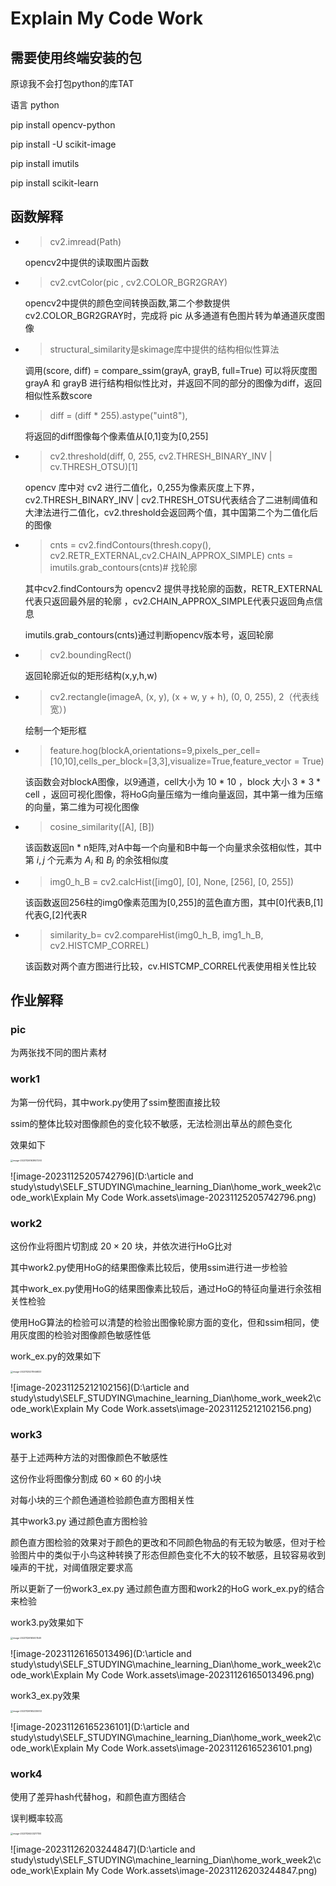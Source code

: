 # Explain My Code Work

## 需要使用终端安装的包

原谅我不会打包python的库TAT 

语言 python 

pip install opencv-python

pip install -U scikit-image

pip install imutils

pip install scikit-learn

## 函数解释

- > cv2.imread(Path) 

  opencv2中提供的读取图片函数

- > cv2.cvtColor(pic , cv2.COLOR_BGR2GRAY) 

  opencv2中提供的颜色空间转换函数,第二个参数提供cv2.COLOR_BGR2GRAY时，完成将 pic 从多通道有色图片转为单通道灰度图像

- > structural_similarity是skimage库中提供的结构相似性算法

  调用(score, diff) = compare_ssim(grayA, grayB, full=True) 可以将灰度图 grayA 和 grayB 进行结构相似性比对，并返回不同的部分的图像为diff，返回相似性系数score

- > diff = (diff * 255).astype("uint8"),

  将返回的diff图像每个像素值从[0,1]变为[0,255]

- > cv2.threshold(diff, 0, 255, cv2.THRESH_BINARY_INV | cv.THRESH_OTSU)[1] 

  opencv 库中对 cv2 进行二值化，0,255为像素灰度上下界，cv2.THRESH_BINARY_INV | cv2.THRESH_OTSU代表结合了二进制阈值和大津法进行二值化，cv2.threshold会返回两个值，其中国第二个为二值化后的图像

- > cnts = cv2.findContours(thresh.copy(), cv2.RETR_EXTERNAL,cv2.CHAIN_APPROX_SIMPLE) 
  > cnts = imutils.grab_contours(cnts)# 找轮廓

  其中cv2.findContours为 opencv2 提供寻找轮廓的函数，RETR_EXTERNAL代表只返回最外层的轮廓 ，cv2.CHAIN_APPROX_SIMPLE代表只返回角点信息

  imutils.grab_contours(cnts)通过判断opencv版本号，返回轮廓

- > cv2.boundingRect() 

  返回轮廓近似的矩形结构(x,y,h,w)

- > cv2.rectangle(imageA, (x, y), (x + w, y + h), (0, 0, 255), 2（代表线宽）)

  绘制一个矩形框

- > feature.hog(blockA,orientations=9,pixels_per_cell=[10,10],cells_per_block=[3,3],visualize=True,feature_vector = True)

  该函数会对blockA图像，以9通道，cell大小为 10 * 10 ，block 大小 3 * 3 * cell ，返回可视化图像，将HoG向量压缩为一维向量返回，其中第一维为压缩的向量，第二维为可视化图像

- > cosine_similarity([A], [B])

  该函数返回n * n矩阵,对A中每一个向量和B中每一个向量求余弦相似性，其中第 $i,j$ 个元素为 $A_i$ 和 $B_j$ 的余弦相似度
  
- > img0_h_B = cv2.calcHist([img0], [0], None, [256], [0, 255])

  该函数返回256柱的img0像素范围为[0,255]的蓝色直方图，其中[0]代表B,[1]代表G,[2]代表R

- > similarity_b= cv2.compareHist(img0_h_B, img1_h_B, cv2.HISTCMP_CORREL)

  该函数对两个直方图进行比较，cv.HISTCMP_CORREL代表使用相关性比较

## 作业解释

### pic

为两张找不同的图片素材

### work1

为第一份代码，其中work.py使用了ssim整图直接比较

ssim的整体比较对图像颜色的变化较不敏感，无法检测出草丛的颜色变化

效果如下

<img src="D:\article and  study\study\SELF_STUDYING\machine_learning_Dian\home_work_week2\code_work\Explain My Code Work.assets\image-20231126163957293.png" alt="image-20231126163957293" style="zoom:25%;" />

![image-20231125205742796](D:\article and  study\study\SELF_STUDYING\machine_learning_Dian\home_work_week2\code_work\Explain My Code Work.assets\image-20231125205742796.png)

### work2

这份作业将图片切割成 $20 \times 20$ 块，并依次进行HoG比对

其中work2.py使用HoG的结果图像素比较后，使用ssim进行进一步检验

其中work_ex.py使用HoG的结果图像素比较后，通过HoG的特征向量进行余弦相关性检验

使用HoG算法的检验可以清楚的检验出图像轮廓方面的变化，但和ssim相同，使用灰度图的检验对图像颜色敏感性低

work_ex.py的效果如下

<img src="D:\article and  study\study\SELF_STUDYING\machine_learning_Dian\home_work_week2\code_work\Explain My Code Work.assets\image-20231125211946833.png" alt="image-20231125211946833" style="zoom:25%;" />

![image-20231125212102156](D:\article and  study\study\SELF_STUDYING\machine_learning_Dian\home_work_week2\code_work\Explain My Code Work.assets\image-20231125212102156.png)

### work3

基于上述两种方法的对图像颜色不敏感性

这份作业将图像分割成 $60 \times 60$ 的小块

对每小块的三个颜色通道检验颜色直方图相关性

其中work3.py 通过颜色直方图检验

颜色直方图检验的效果对于颜色的更改和不同颜色物品的有无较为敏感，但对于检验图片中的类似于小鸟这种转换了形态但颜色变化不大的较不敏感，且较容易收到噪声的干扰，对阈值限定要求高

所以更新了一份work3_ex.py 通过颜色直方图和work2的HoG work_ex.py的结合来检验

work3.py效果如下

<img src="D:\article and  study\study\SELF_STUDYING\machine_learning_Dian\home_work_week2\code_work\Explain My Code Work.assets\image-20231126165001549.png" alt="image-20231126165001549" style="zoom:25%;" />

![image-20231126165013496](D:\article and  study\study\SELF_STUDYING\machine_learning_Dian\home_work_week2\code_work\Explain My Code Work.assets\image-20231126165013496.png)

work3_ex.py效果

<img src="D:\article and  study\study\SELF_STUDYING\machine_learning_Dian\home_work_week2\code_work\Explain My Code Work.assets\image-20231126165225933.png" alt="image-20231126165225933" style="zoom:25%;" />

![image-20231126165236101](D:\article and  study\study\SELF_STUDYING\machine_learning_Dian\home_work_week2\code_work\Explain My Code Work.assets\image-20231126165236101.png)

### work4

使用了差异hash代替hog，和颜色直方图结合

误判概率较高

<img src="D:\article and  study\study\SELF_STUDYING\machine_learning_Dian\home_work_week2\code_work\Explain My Code Work.assets\image-20231126203217100.png" alt="image-20231126203217100" style="zoom:25%;" />

![image-20231126203244847](D:\article and  study\study\SELF_STUDYING\machine_learning_Dian\home_work_week2\code_work\Explain My Code Work.assets\image-20231126203244847.png)
